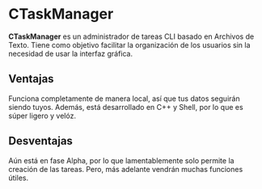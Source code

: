 # CTaskManager
**CTaskManager** es un administrador de tareas CLI basado en Archivos de Texto. Tiene como objetivo facilitar la organización de los usuarios sin la necesidad de usar la interfaz gráfica.

## Ventajas
Funciona completamente de manera local, así que tus datos seguirán siendo tuyos. Además, está desarrollado en C++ y Shell, por lo que es súper ligero y velóz.

## Desventajas
Aún está en fase Alpha, por lo que lamentablemente solo permite la creación de las tareas. Pero, más adelante vendrán muchas funciones útiles. 